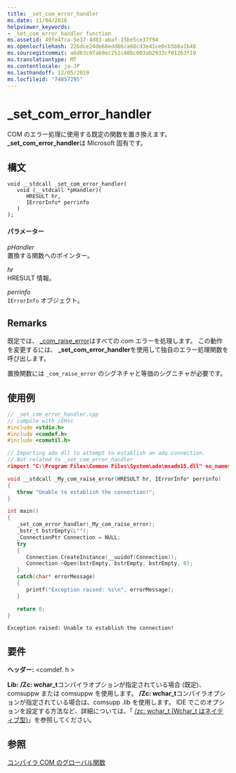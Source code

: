 ```yaml
---
title: _set_com_error_handler
ms.date: 11/04/2016
helpviewer_keywords:
- _set_com_error_handler function
ms.assetid: 49fe4fca-5e37-4d83-abaf-15be5ce37f94
ms.openlocfilehash: 226dce24de68edd66ca68c43e41ce0cb5b8a1b48
ms.sourcegitcommit: a6d63c07ab9ec251c48bc003ab2933cf01263f19
ms.translationtype: MT
ms.contentlocale: ja-JP
ms.lasthandoff: 12/05/2019
ms.locfileid: "74857295"
---
```

# <a name="_set_com_error_handler"></a>_set_com_error_handler

COM のエラー処理に使用する既定の関数を置き換えます。 **_set_com_error_handler**は Microsoft 固有です。

## <a name="syntax"></a>構文

```
void __stdcall _set_com_error_handler(
   void (__stdcall *pHandler)(
      HRESULT hr,
      IErrorInfo* perrinfo
   )
);
```

#### <a name="parameters"></a>パラメーター

*pHandler*<br/>
置換する関数へのポインター。

*hr*<br/>
HRESULT 情報。

*perrinfo*<br/>
`IErrorInfo` オブジェクト。

## <a name="remarks"></a>Remarks

既定では、 [_com_raise_error](../cpp/com-raise-error.md)はすべての com エラーを処理します。 この動作を変更するには、 **_set_com_error_handler**を使用して独自のエラー処理関数を呼び出します。

置換関数には `_com_raise_error` のシグネチャと等価のシグニチャが必要です。

## <a name="example"></a>使用例

```cpp
// _set_com_error_handler.cpp
// compile with /EHsc
#include <stdio.h>
#include <comdef.h>
#include <comutil.h>

// Importing ado dll to attempt to establish an ado connection.
// Not related to _set_com_error_handler
#import "C:\Program Files\Common Files\System\ado\msado15.dll" no_namespace rename("EOF", "adoEOF")

void __stdcall _My_com_raise_error(HRESULT hr, IErrorInfo* perrinfo)
{
   throw "Unable to establish the connection!";
}

int main()
{
   _set_com_error_handler(_My_com_raise_error);
   _bstr_t bstrEmpty(L"");
   _ConnectionPtr Connection = NULL;
   try
   {
      Connection.CreateInstance(__uuidof(Connection));
      Connection->Open(bstrEmpty, bstrEmpty, bstrEmpty, 0);
   }
   catch(char* errorMessage)
   {
      printf("Exception raised: %s\n", errorMessage);
   }

   return 0;
}
```

```Output
Exception raised: Unable to establish the connection!
```

## <a name="requirements"></a>要件

**ヘッダー:** \<comdef. h >

**Lib:** **/Zc: wchar_t**コンパイラオプションが指定されている場合 (既定)、comsuppw または comsuppw を使用します。 **/Zc: wchar_t**コンパイラオプションが指定されている場合は、comsupp .lib を使用します。 IDE でこのオプションを設定する方法など、詳細については、「 [/zc: wchar_t (Wchar_t はネイティブ型)](../build/reference/zc-wchar-t-wchar-t-is-native-type.md)」を参照してください。

## <a name="see-also"></a>参照

[コンパイラ COM のグローバル関数](../cpp/compiler-com-global-functions.md)
